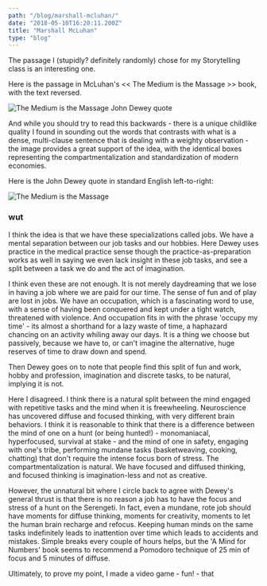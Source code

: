 ```yaml
---
path: "/blog/marshall-mcluhan/"
date: "2018-05-10T16:20:11.200Z"
title: "Marshall McLuhan"
type: "blog"
---
```


The passage I (stupidly? definitely randomly) chose for my Storytelling class is an interesting one.

Here is the passage in McLuhan's << The Medium is the Massage >> book, with the text reversed.

![The Medium is the Massage John Dewey quote](https://storage.googleapis.com/russellmschmidt-net-portfolio/USC_Design/storytelling/mcluhan.JPG)

And while you should try to read this backwards - there is a unique childlike quality I found in sounding out the words that contrasts with what is a dense, multi-clause sentence that is dealing with a weighty observation - the image provides a great support of the idea, with the identical boxes representing the compartmentalization and standardization of modern economies.

Here is the John Dewey quote in standard English left-to-right:

![The Medium is the Massage](https://storage.googleapis.com/russellmschmidt-net-portfolio/USC_Design/storytelling/dewey-quote.jpg)

### wut

I think the idea is that we have these specializations called jobs. We have a mental separation between our job tasks and our hobbies. Here Dewey uses practice in the medical practice sense though the practice-as-preparation works as well in saying we even lack insight in these job tasks, and see a split between a task we do and the act of imagination.

I think even these are not enough. It is not merely daydreaming that we lose in having a job where we are paid for our time. The sense of fun and of play are lost in jobs. We have an occupation, which is a fascinating word to use, with a sense of having been conquered and kept under a tight watch, threatened with violence. And occupation fits in with the phrase 'occupy my time' - its almost a shorthand for a lazy waste of time, a haphazard chancing on an activity whiling away our days. It is a thing we choose but passively, because we have to, or can't imagine the alternative, huge reserves of time to draw down and spend.

Then Dewey goes on to note that people find this split of fun and work, hobby and profession, imagination and discrete tasks, to be natural, implying it is not.

Here I disagreed. I think there is a natural split between the mind engaged with repetitive tasks and the mind when it is freewheeling. Neuroscience has uncovered diffuse and focused thinking, with very different brain behaviors. I think it is reasonable to think that there is a difference between the mind of one on a hunt (or being hunted!) - monomaniacal, hyperfocused, survival at stake - and the mind of one in safety, engaging with one's tribe, performing mundane tasks (basketweaving, cooking, chatting) that don't require the intense focus born of stress. The compartmentalization is natural. We have focused and diffused thinking, and focused thinking is imagination-less and not as creative. 

However, the unnatural bit where I circle back to agree with Dewey's general thrust is that there is no reason a job has to have the focus and stress of a hunt on the Serengeti. In fact, even a mundane, rote job should have moments for diffuse thinking, moments for creativity, moments to let the human brain recharge and refocus. Keeping human minds on the same tasks indefinitely leads to inattention over time which leads to accidents and mistakes. Simple breaks every couple of hours helps, but the 'A Mind for Numbers' book seems to recommend a Pomodoro technique of 25 min of focus and 5 minutes of diffuse.

Ultimately, to prove my point, I made a video game - fun! - that 
